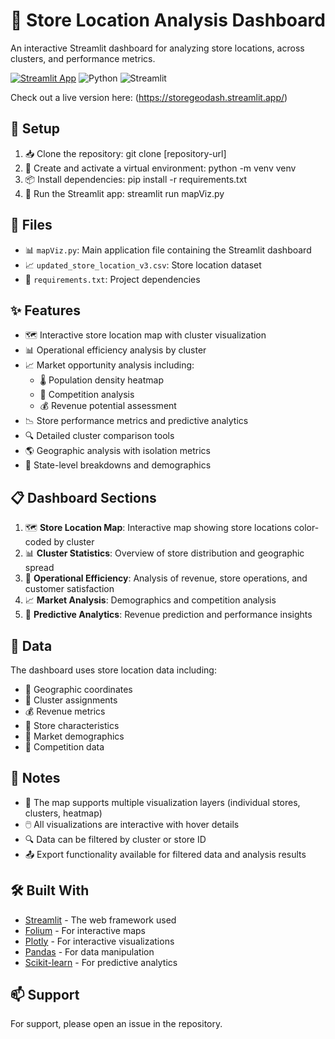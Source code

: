 # 🏪 Store Location Analysis Dashboard

An interactive Streamlit dashboard for analyzing store locations, across clusters, and performance metrics.

[![Streamlit App](https://static.streamlit.io/badges/streamlit_badge_black_white.svg)](https://storegeodash.streamlit.app/)
![Python](https://img.shields.io/badge/python-v3.8+-blue.svg)
![Streamlit](https://img.shields.io/badge/Streamlit-1.28+-red.svg)

Check out a live version here: (https://storegeodash.streamlit.app/)

## 🚀 Setup

1. 📥 Clone the repository: git clone [repository-url]
2. 🔧 Create and activate a virtual environment: python -m venv venv
3. 📦 Install dependencies: pip install -r requirements.txt
4. 📂 Run the Streamlit app: streamlit run mapViz.py


## 📁 Files
- 📊 `mapViz.py`: Main application file containing the Streamlit dashboard
- 📈 `updated_store_location_v3.csv`: Store location dataset
- 📝 `requirements.txt`: Project dependencies

## ✨ Features
- 🗺️ Interactive store location map with cluster visualization
- 📊 Operational efficiency analysis by cluster
- 📈 Market opportunity analysis including:
  - 🌡️ Population density heatmap
  - 🎯 Competition analysis
  - 💰 Revenue potential assessment
- 📉 Store performance metrics and predictive analytics
- 🔍 Detailed cluster comparison tools
- 🌎 Geographic analysis with isolation metrics
- 🏢 State-level breakdowns and demographics

## 📋 Dashboard Sections
1. 🗺️ **Store Location Map**: Interactive map showing store locations color-coded by cluster
2. 📊 **Cluster Statistics**: Overview of store distribution and geographic spread
3. 💼 **Operational Efficiency**: Analysis of revenue, store operations, and customer satisfaction
4. 📈 **Market Analysis**: Demographics and competition analysis
5. 🤖 **Predictive Analytics**: Revenue prediction and performance insights

## 💾 Data
The dashboard uses store location data including:
- 📍 Geographic coordinates
- 🎯 Cluster assignments
- 💰 Revenue metrics
- 🏪 Store characteristics
- 👥 Market demographics
- 🔄 Competition data

## 📝 Notes
- 🔄 The map supports multiple visualization layers (individual stores, clusters, heatmap)
- 🖱️ All visualizations are interactive with hover details
- 🔍 Data can be filtered by cluster or store ID
- 📤 Export functionality available for filtered data and analysis results

## 🛠️ Built With
- [Streamlit](https://streamlit.io/) - The web framework used
- [Folium](https://python-visualization.github.io/folium/) - For interactive maps
- [Plotly](https://plotly.com/) - For interactive visualizations
- [Pandas](https://pandas.pydata.org/) - For data manipulation
- [Scikit-learn](https://scikit-learn.org/) - For predictive analytics

## 📫 Support
For support, please open an issue in the repository.
